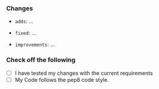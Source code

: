 <!-- Please complete the missing ... parts. -->

### Changes

-   `adds`: ...

-   `fixed`: ...

-   `improvements`: ...

 ### Check off the following

-   [ ] I have tested my changes with the current requirements
-   [ ] My Code follows the pep8 code style.
